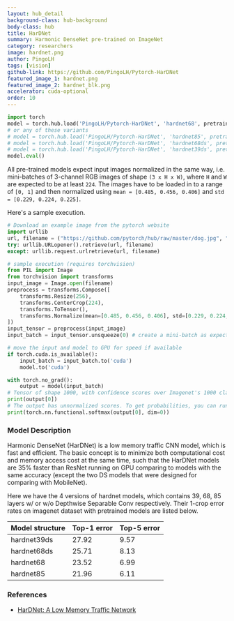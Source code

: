 ```yaml
---
layout: hub_detail
background-class: hub-background
body-class: hub
title: HarDNet
summary: Harmonic DenseNet pre-trained on ImageNet
category: researchers
image: hardnet.png
author: PingoLH
tags: [vision]
github-link: https://github.com/PingoLH/Pytorch-HarDNet
featured_image_1: hardnet.png
featured_image_2: hardnet_blk.png
accelerator: cuda-optional
order: 10
---
```


```python
import torch
model = torch.hub.load('PingoLH/Pytorch-HarDNet', 'hardnet68', pretrained=True)
# or any of these variants
# model = torch.hub.load('PingoLH/Pytorch-HarDNet', 'hardnet85', pretrained=True)
# model = torch.hub.load('PingoLH/Pytorch-HarDNet', 'hardnet68ds', pretrained=True)
# model = torch.hub.load('PingoLH/Pytorch-HarDNet', 'hardnet39ds', pretrained=True)
model.eval()
```

All pre-trained models expect input images normalized in the same way,
i.e. mini-batches of 3-channel RGB images of shape `(3 x H x W)`, where `H` and `W` are expected to be at least `224`.
The images have to be loaded in to a range of `[0, 1]` and then normalized using `mean = [0.485, 0.456, 0.406]`
and `std = [0.229, 0.224, 0.225]`.

Here's a sample execution.

```python
# Download an example image from the pytorch website
import urllib
url, filename = ("https://github.com/pytorch/hub/raw/master/dog.jpg", "dog.jpg")
try: urllib.URLopener().retrieve(url, filename)
except: urllib.request.urlretrieve(url, filename)
```

```python
# sample execution (requires torchvision)
from PIL import Image
from torchvision import transforms
input_image = Image.open(filename)
preprocess = transforms.Compose([
    transforms.Resize(256),
    transforms.CenterCrop(224),
    transforms.ToTensor(),
    transforms.Normalize(mean=[0.485, 0.456, 0.406], std=[0.229, 0.224, 0.225]),
])
input_tensor = preprocess(input_image)
input_batch = input_tensor.unsqueeze(0) # create a mini-batch as expected by the model

# move the input and model to GPU for speed if available
if torch.cuda.is_available():
    input_batch = input_batch.to('cuda')
    model.to('cuda')

with torch.no_grad():
    output = model(input_batch)
# Tensor of shape 1000, with confidence scores over Imagenet's 1000 classes
print(output[0])
# The output has unnormalized scores. To get probabilities, you can run a softmax on it.
print(torch.nn.functional.softmax(output[0], dim=0))

```

### Model Description

Harmonic DenseNet (HarDNet) is a low memory traffic CNN model, which is fast and efficient.
The basic concept is to minimize both computational cost and memory access cost at the same
time, such that the HarDNet models are 35% faster than ResNet running on GPU
comparing to models with the same accuracy (except the two DS models that
were designed for comparing with MobileNet).

Here we have the 4 versions of hardnet models, which contains 39, 68, 85 layers
w/ or w/o Depthwise Separable Conv respectively.
Their 1-crop error rates on imagenet dataset with pretrained models are listed below.

| Model structure | Top-1 error | Top-5 error |
| --------------- | ----------- | ----------- |
|  hardnet39ds    | 27.92       | 9.57        |
|  hardnet68ds    | 25.71       | 8.13        |
|  hardnet68      | 23.52       | 6.99        |
|  hardnet85      | 21.96       | 6.11        |

### References

 - [HarDNet: A Low Memory Traffic Network](https://arxiv.org/abs/1909.00948)
